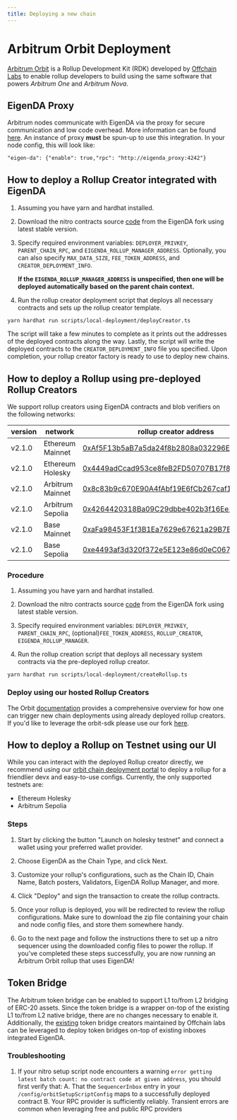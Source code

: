 ```yaml
---
title: Deploying a new chain
---
```


# Arbitrum Orbit Deployment

[Arbitrum
Orbit](https://docs.arbitrum.io/launch-orbit-chain/orbit-gentle-introduction) is
a Rollup Development Kit (RDK) developed by [Offchain
Labs](https://www.offchainlabs.com/) to enable rollup developers to build
 using the same software that powers *Arbitrum One* and *Arbitrum Nova*.

## EigenDA Proxy

Arbitrum nodes communicate with EigenDA via the proxy for secure communication and low code overhead. More information can be found [here](../../dispersal/v1/clients/eigenda-proxy.md). An instance of proxy **must** be spun-up to use this integration. In your node config, this will look like:
```
"eigen-da": {"enable": true,"rpc": "http://eigenda_proxy:4242"}
```

## How to deploy a Rollup Creator integrated with EigenDA

1. Assuming you have yarn and hardhat installed. 

2. Download the nitro contracts source [code](https://github.com/Layr-Labs/nitro-contracts) from the EigenDA fork using latest stable version.

3. Specify required environment variables: `DEPLOYER_PRIVKEY`, `PARENT_CHAIN_RPC`, and `EIGENDA_ROLLUP_MANAGER_ADDRESS`. Optionally, you can also specify `MAX_DATA_SIZE`, `FEE_TOKEN_ADDRESS`, and `CREATOR_DEPLOYMENT_INFO`. 

    **If the `EIGENDA_ROLLUP_MANAGER_ADDRESS` is unspecified, then one will be deployed automatically based on the parent chain context.**

4. Run the rollup creator deployment script that deploys all necessary contracts and sets up the rollup creator template.
```
yarn hardhat run scripts/local-deployment/deployCreator.ts
```

The script will take a few minutes to complete as it prints out the addresses of the deployed contracts along the way. Lastly, the script will write the deployed contracts to the `CREATOR_DEPLOYMENT_INFO` file you specified. Upon completion, your rollup creator factory is ready to use to deploy new chains. 

## How to deploy a Rollup using pre-deployed Rollup Creators
We support rollup creators using EigenDA contracts and blob verifiers on the following networks:

| version | network | rollup creator address | blob verifier (EIGENDA_ROLLUP_MANAGER) address |
|---------|---------|---------|-----------|
| v2.1.0  | Ethereum Mainnet | [0xAf5F13b5aB7a5da24f8b2808a032296Ef3476AF6](https://etherscan.io/address/0xAf5F13b5aB7a5da24f8b2808a032296Ef3476AF6#code) | [0x187fb3c0664c5d49ce1f051af913fcadbcd7bb3f](https://etherscan.io/address/0x187fb3c0664c5d49ce1f051af913fcadbcd7bb3f#code) |
| v2.1.0  | Ethereum Holesky | [0x4449adCcad953ce8feB2FD50707B17f876bBDEf4](https://holesky.etherscan.io/address/0x4449adCcad953ce8feB2FD50707B17f876bBDEf4#code) | [0x19354e59F89B3B8D5A77494e81433ceDB093699A](https://holesky.etherscan.io/address/0x19354e59F89B3B8D5A77494e81433ceDB093699A#code) |
| v2.1.0  | Arbitrum Mainnet | [0x8c83b9c670E90A4fAbf19E6fCb267caf12644a87](https://arbiscan.io/address/0x8c83b9c670E90A4fAbf19E6fCb267caf12644a87#code) | [0x4a6e6833dc8748aa3e6d6a68aae9b7b40afbb3d5](https://arbiscan.io/address/0x4a6e6833dc8748aa3e6d6a68aae9b7b40afbb3d5#code) |
| v2.1.0  | Arbitrum Sepolia | [0x4264420318Ba09C29dbbe402b3f16Ee13903a031](https://sepolia.arbiscan.io/address/0x4264420318Ba09C29dbbe402b3f16Ee13903a031#code) | [0x5ce8b81e0E8271bA8Dd33190a8aC2960f9917Ef9](https://sepolia.arbiscan.io/address/0x5ce8b81e0E8271bA8Dd33190a8aC2960f9917Ef9#code) |
| v2.1.0  | Base Mainnet     | [0xaFa98453F1f3B1Ea7629e67621a29B7Be4AC225A](https://basescan.org/address/0xafa98453f1f3b1ea7629e67621a29b7be4ac225a#code) | [0x4a6e6833dc8748aa3e6d6a68aae9b7b40afbb3d5](https://basescan.org/address/0x4a6e6833dc8748aa3e6d6a68aae9b7b40afbb3d5#code) |
| v2.1.0  | Base Sepolia     | [0xe4493af3d320f372e5E123e86d0eC067FaBDf8D9](https://sepolia.basescan.org/address/0xe4493af3d320f372e5E123e86d0eC067FaBDf8D9) | [0xA0735f425792eCcDA1b8f50ceB36B05635c77D63](https://sepolia.basescan.org/address/0xa0735f425792eccda1b8f50ceb36b05635c77d63)

### Procedure 

1. Assuming you have yarn and hardhat installed. 

2. Download the nitro contracts source [code](https://github.com/Layr-Labs/nitro-contracts) from the EigenDA fork using latest stable version.

3. Specify required environment variables: `DEPLOYER_PRIVKEY`, `PARENT_CHAIN_RPC`, (optional)`FEE_TOKEN_ADDRESS`, `ROLLUP_CREATOR`, `EIGENDA_ROLLUP_MANAGER`.

4. Run the rollup creation script that deploys all necessary system contracts via the pre-deployed rollup creator.

```
yarn hardhat run scripts/local-deployment/createRollup.ts
```


### Deploy using our hosted Rollup Creators
The Orbit [documentation](https://docs.arbitrum.io/launch-orbit-chain/how-tos/orbit-sdk-deploying-rollup-chain) provides a comprehensive overview for how one can trigger new chain deployments using already deployed rollup creators. If you'd like to leverage the orbit-sdk please use our fork [here](https://github.com/Layr-Labs/eigenda-orbit-sdk).

## How to deploy a Rollup on Testnet using our UI

While you can interact with the deployed Rollup creator directly, we recommend using our [orbit chain deployment portal](https://orbit.eigenda.xyz/) to deploy a rollup for a friendlier devx and easy-to-use configs. Currently, the only supported testnets are:
- Ethereum Holesky
- Arbitrum Sepolia

### Steps

1. Start by clicking the button "Launch on holesky testnet" and connect a wallet using your preferred wallet provider. 

2. Choose EigenDA as the Chain Type, and click Next.

3. Customize your rollup's configurations, such as the Chain ID, Chain Name, Batch posters, Validators, EigenDA Rollup Manager, and more. 

4. Click "Deploy" and sign the transaction to create the rollup contracts. 

5. Once your rollup is deployed, you will be redirected to review the rollup configurations. Make sure to download the zip file containing your chain and node config files, and store them somewhere handy.

6. Go to the next page and follow the instructions there to set up a nitro sequencer using the downloaded config files to power the rollup. If you've completed these steps successfully, you are now running an Arbitrum Orbit rollup that uses EigenDA!

## Token Bridge

The Arbitrum token bridge can be enabled to support L1 to/from L2 bridging of ERC-20 assets. Since the token bridge is a wrapper on-top of the existing L1 to/from L2 native bridge, there are no changes necessary to enable it. Additionally, the [existing](https://docs.arbitrum.io/build-decentralized-apps/reference/contract-addresses#token-bridge-smart-contracts) token bridge creators maintained by Offchain labs can be leveraged to deploy token bridges on-top of existing inboxes integrated EigenDA.


### Troubleshooting

1. If your nitro setup script node encounters a warning `error getting latest batch count: no contract code at given address`, you should first verify that:
    A. That the `SequencerInbox` entry in your `/config/orbitSetupScriptConfig` maps to a successfully deployed contract
    B. Your RPC provider is sufficiently reliably. Transient errors are common when leveraging free and public RPC providers
